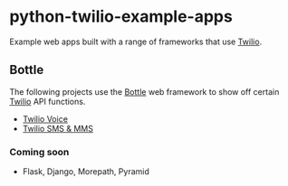 # python-twilio-example-apps
Example web apps built with a range of frameworks that use [Twilio](https://www.twilio.com/docs).

## Bottle
The following projects use the 
[Bottle](https://www.fullstackpython.com/bottle.html) web framework
to show off certain [Twilio](https://www.fullstackpython.com/twilio.html)
API functions.

* [Twilio Voice](https://github.com/mattmakai/python-twilio-example-apps/tree/master/bottle/voice)
* [Twilio SMS & MMS](https://github.com/mattmakai/python-twilio-example-apps/tree/master/bottle/sms-mms)


### Coming soon
* Flask, Django, Morepath, Pyramid


